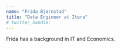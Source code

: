 ```yaml
---
name: "Frida Bjørnstad"
title: "Data Engineer at Itera"
# twitter_handle: 
---
```

Frida has a background in IT and Economics.
